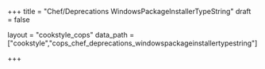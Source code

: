 +++
title = "Chef/Deprecations WindowsPackageInstallerTypeString"
draft = false

layout = "cookstyle_cops"
data_path = ["cookstyle","cops_chef_deprecations_windowspackageinstallertypestring"]

+++

<!-- The content of this page is automatically generated from the
cops_chef_deprecations_windowspackageinstallertypestring.yml file in github.com/chef/cookstyle/blob/master/docs-chef-io/data/cookstyle/. -->
